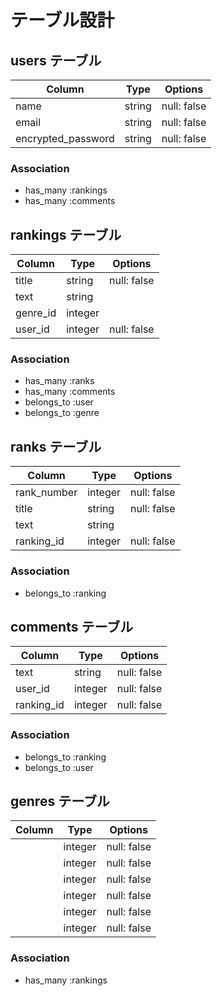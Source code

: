 # テーブル設計

## users テーブル

| Column                | Type   | Options     |
| --------------------- | ------ | ----------- |
| name                  | string | null: false |
| email                 | string | null: false |
| encrypted_password    | string | null: false |

### Association

- has_many :rankings
- has_many :comments

## rankings テーブル

| Column                | Type    | Options     |
| --------------------- | ------- | ----------- |
| title                 | string  | null: false |
| text                  | string  |             |
| genre_id              | integer |             |
| user_id               | integer | null: false |

### Association

- has_many :ranks
- has_many :comments
- belongs_to :user
- belongs_to :genre

## ranks テーブル

| Column                | Type    | Options     |
| --------------------- | ------- | ----------- |
| rank_number           | integer | null: false |
| title                 | string  | null: false |
| text                  | string  |             |
| ranking_id            | integer | null: false |

### Association

- belongs_to :ranking

## comments テーブル

| Column                | Type    | Options     |
| --------------------- | ------- | ----------- |
| text                  | string  | null: false |
| user_id               | integer | null: false |
| ranking_id            | integer | null: false |

### Association

- belongs_to :ranking
- belongs_to :user

## genres テーブル  

| Column                | Type    | Options     |
| --------------------- | ------- | ----------- |
|                       | integer | null: false |
|                       | integer | null: false |
|                       | integer | null: false |
|                       | integer | null: false |
|                       | integer | null: false |
|                       | integer | null: false |

<!-- カラムがありすぎるので後回し -->
### Association

- has_many :rankings